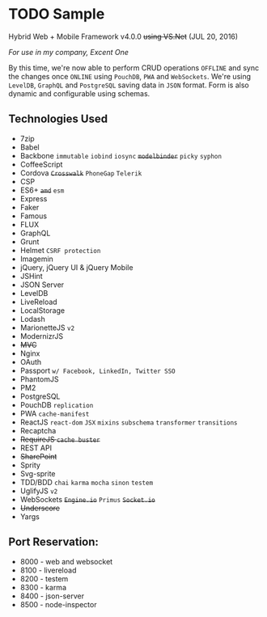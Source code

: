 # TODO Sample

Hybrid Web + Mobile Framework v4.0.0 ~~using VS.Net~~ (JUL 20, 2016)

_For use in my company, Excent One_

By this time, we're now able to perform CRUD operations `OFFLINE` and sync the changes once `ONLINE` using `PouchDB`, `PWA` and `WebSockets`. We're using `LevelDB`, `GraphQL` and `PostgreSQL` saving data in `JSON` format. Form is also dynamic and configurable using schemas.

## Technologies Used

- 7zip
- Babel
- Backbone `immutable` `iobind` `iosync` ~~`modelbinder`~~ `picky` `syphon`
- CoffeeScript
- Cordova ~~`Crosswalk`~~ `PhoneGap` `Telerik`
- CSP
- ES6+ ~~`amd`~~ `esm`
- Express
- Faker
- Famous
- FLUX
- GraphQL
- Grunt
- Helmet `CSRF protection`
- Imagemin
- jQuery, jQuery UI & jQuery Mobile
- JSHint
- JSON Server
- LevelDB
- LiveReload
- LocalStorage
- Lodash
- MarionetteJS `v2`
- ModernizrJS
- ~~MVC~~
- Nginx
- OAuth
- Passport `w/ Facebook, LinkedIn, Twitter SSO`
- PhantomJS
- PM2
- PostgreSQL
- PouchDB `replication`
- PWA `cache-manifest`
- ReactJS `react-dom` `JSX` `mixins` `subschema` `transformer` `transitions`
- Recaptcha
- ~~RequireJS `cache buster`~~
- REST API
- ~~SharePoint~~
- Sprity
- Svg-sprite
- TDD/BDD `chai` `karma` `mocha` `sinon` `testem`
- UglifyJS `v2`
- WebSockets ~~`Engine.io`~~ `Primus` ~~`Socket.io`~~
- ~~Underscore~~
- Yargs

## Port Reservation:

- 8000 - web and websocket
- 8100 - livereload
- 8200 - testem
- 8300 - karma
- 8400 - json-server
- 8500 - node-inspector
